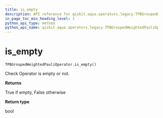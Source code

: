 ```yaml
---
title: is_empty
description: API reference for qiskit.aqua.operators.legacy.TPBGroupedWeightedPauliOperator.is_empty
in_page_toc_min_heading_level: 1
python_api_type: method
python_api_name: qiskit.aqua.operators.legacy.TPBGroupedWeightedPauliOperator.is_empty
---
```


# is\_empty

<span id="qiskit.aqua.operators.legacy.TPBGroupedWeightedPauliOperator.is_empty" />

`TPBGroupedWeightedPauliOperator.is_empty()`

Check Operator is empty or not.

**Returns**

True if empty, False otherwise

**Return type**

bool

